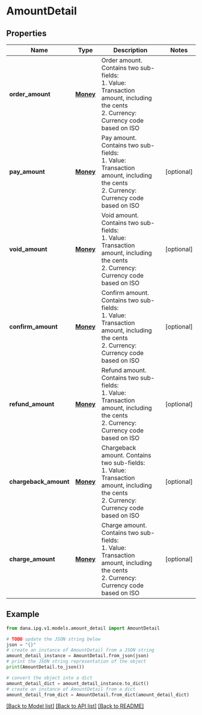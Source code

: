 # AmountDetail


## Properties

Name | Type | Description | Notes
------------ | ------------- | ------------- | -------------
**order_amount** | [**Money**](Money.md) | Order amount. Contains two sub-fields:<br /> 1. Value: Transaction amount, including the cents<br /> 2. Currency: Currency code based on ISO<br />  | 
**pay_amount** | [**Money**](Money.md) | Pay amount. Contains two sub-fields:<br /> 1. Value: Transaction amount, including the cents<br /> 2. Currency: Currency code based on ISO<br />  | [optional] 
**void_amount** | [**Money**](Money.md) | Void amount. Contains two sub-fields:<br /> 1. Value: Transaction amount, including the cents<br /> 2. Currency: Currency code based on ISO<br />  | [optional] 
**confirm_amount** | [**Money**](Money.md) | Confirm amount. Contains two sub-fields:<br /> 1. Value: Transaction amount, including the cents<br /> 2. Currency: Currency code based on ISO<br />  | [optional] 
**refund_amount** | [**Money**](Money.md) | Refund amount. Contains two sub-fields:<br /> 1. Value: Transaction amount, including the cents<br /> 2. Currency: Currency code based on ISO<br />  | [optional] 
**chargeback_amount** | [**Money**](Money.md) | Chargeback amount. Contains two sub-fields:<br /> 1. Value: Transaction amount, including the cents<br /> 2. Currency: Currency code based on ISO<br />  | [optional] 
**charge_amount** | [**Money**](Money.md) | Charge amount. Contains two sub-fields:<br /> 1. Value: Transaction amount, including the cents<br /> 2. Currency: Currency code based on ISO<br />  | [optional] 

## Example

```python
from dana.ipg.v1.models.amount_detail import AmountDetail

# TODO update the JSON string below
json = "{}"
# create an instance of AmountDetail from a JSON string
amount_detail_instance = AmountDetail.from_json(json)
# print the JSON string representation of the object
print(AmountDetail.to_json())

# convert the object into a dict
amount_detail_dict = amount_detail_instance.to_dict()
# create an instance of AmountDetail from a dict
amount_detail_from_dict = AmountDetail.from_dict(amount_detail_dict)
```
[[Back to Model list]](../README.md#documentation-for-models) [[Back to API list]](../README.md#documentation-for-api-endpoints) [[Back to README]](../README.md)


